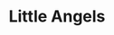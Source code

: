 ---
title: "Little Angels"
summary: "Little Angels is a hard rock band from Scarborough, England, United Kingdom, that was formed in 1985 under the name of Mr. Thrud. In 1987, the band changed its name to Little Angels. In November 2008 died at the age of thirty-nine. Toby, Bruce, Jimmy and Mark meet again for the first time in fifteen years as they attend his funeral in Darlington. From the tragic death of old friendships were rekindled. Officially back together in 2012 Fan club:"
image: "little-angels.jpg"
apple_music_artist_url: "None"
wikipedia_url: "https://en.wikipedia.org/wiki/Little_Angels"
---